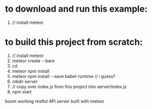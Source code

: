 # to download and run this example:  
1. // install meteor  

  
  
  
  
# to build this project from scratch:  
  
1. // install meteor  
2. meteor create --bare <appname>  
3. cd <appname>  
4. meteor npm install   
5. meteor npm install --save babel-runtime // i guess?  
6. mkdir server  
7. // copy over index.js from this project into server/index.js  
8. npm start  
  
boom working restful API server built with meteor  
  